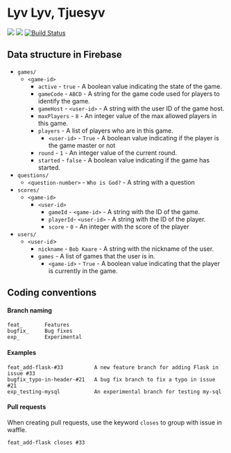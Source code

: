 # Lyv Lyv, Tjuesyv
![](https://img.shields.io/badge/platform-android-green.svg)
![](https://img.shields.io/badge/Min%20SDK-16-green.svg)
[![Build Status](https://travis-ci.org/szeestraten/tdt4240-project.svg?branch=master)](https://travis-ci.org/szeestraten/tdt4240-project)

## Data structure in Firebase

* `games/`
    * `<game-id>`
        * `active` - `true` - A boolean value indicating the state of the game.
        * `gameCode` - `ABCD` - A string for the game code used for players to identify the game.
        * `gameHost` - `<user-id>` - A string with the user ID of the game host.
        * `maxPlayers` - `8` - An integer value of the max allowed players in this game.
        * `players` - A list of players who are in this game.
            * `<user-id>` - `True` - A boolean value indicating if the player is the game master or not  
        * `round` - `1` - An integer value of the current round.
        * `started` - `false` - A boolean value indicating if the game has started.
* `questions/`
    * `<question-number>` - `Who is God?` - A string with a question 
* `scores/`
    * `<game-id>`
        * `<user-id>`
            * `gameId` - `<game-id>` - A string with the ID of the game.
            * `playerId`- `<user-id>` - A string with the ID of the player.
            * `score` -  `0` - An integer with the score of the player
* `users/`
    * `<user-id`>
        * `nickname` - `Bob Kaare` - A string with the nickname of the user.
        * `games` - A list of games that the user is in.
            * `<game-id>` -  `True` - A boolean value indicating that the player is currently in the game.


## Coding conventions
#### Branch naming
```
feat_       Features
bugfix_     Bug fixes
exp_        Experimental
```

#### Examples
```
feat_add-flask-#33          A new feature branch for adding Flask in issue #33
bugfix_typo-in-header-#21   A bug fix branch to fix a typo in issue #21
exp_testing-mysql           An experimental branch for testing my-sql
```

#### Pull requests
When creating pull requests, use the keyword ```closes``` to group with issue in waffle.
```
feat_add-flask closes #33
```
